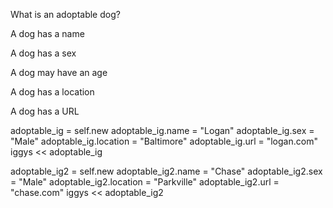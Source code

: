 What is an adoptable dog?

A dog has a name

A dog has a sex

A dog may have an age

A dog has a location

A dog has a URL


adoptable_ig = self.new
adoptable_ig.name = "Logan"
adoptable_ig.sex = "Male"
adoptable_ig.location = "Baltimore"
adoptable_ig.url = "logan.com"
iggys << adoptable_ig

adoptable_ig2 = self.new
adoptable_ig2.name = "Chase"
adoptable_ig2.sex = "Male"
adoptable_ig2.location = "Parkville"
adoptable_ig2.url = "chase.com"
iggys << adoptable_ig2
